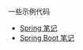 一些示例代码


* [Spring 笔记](https://www.letianbiji.com/spring/)
* [Spring Boot 笔记](https://www.letianbiji.com/spring-boot/)
